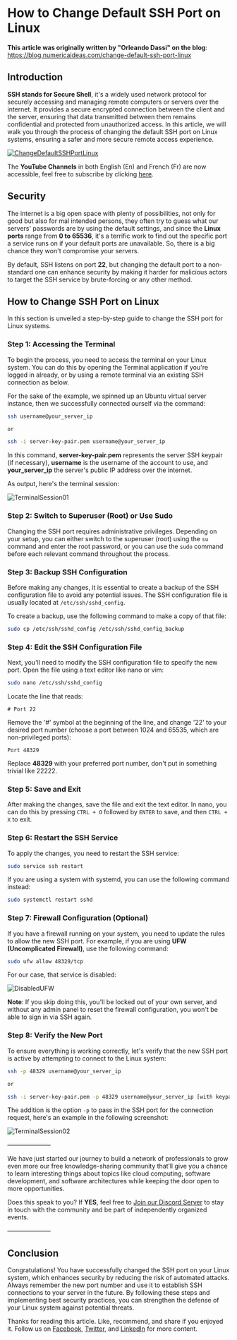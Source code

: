 # How to Change Default SSH Port on Linux

**This article was originally written by "Orleando Dassi" on the blog**: https://blog.numericaideas.com/change-default-ssh-port-linux

## Introduction
**SSH stands for Secure Shell**, it's a widely used network protocol for securely accessing and managing remote computers or servers over the internet. It provides a secure encrypted connection between the client and the server, ensuring that data transmitted between them remains confidential and protected from unauthorized access. In this article, we will walk you through the process of changing the default SSH port on Linux systems, ensuring a safer and more secure remote access experience.

[![ChangeDefaultSSHPortLinux](./images/change-default-ssh-port-linux.png)](https://blog.numericaideas.com/change-default-ssh-port-linux)

The **YouTube Channels** in both English (En) and French (Fr) are now accessible, feel free to subscribe by clicking [here](https://www.youtube.com/@numericaideas/channels?sub_confirmation=1).

## Security
The internet is a big open space with plenty of possibilities, not only for good but also for mal intended persons, they often try to guess what our servers' passwords are by using the default settings, and since the **Linux ports** range from **0 to 65536**, it's a terrific work to find out the specific port a service runs on if your default ports are unavailable. So, there is a big chance they won't compromise your servers.

By default, SSH listens on port **22**, but changing the default port to a non-standard one can enhance security by making it harder for malicious actors to target the SSH service by brute-forcing or any other method.

## How to Change SSH Port on Linux
In this section is unveiled a step-by-step guide to change the SSH port for Linux systems.

### Step 1: Accessing the Terminal
To begin the process, you need to access the terminal on your Linux system. You can do this by opening the Terminal application if you're logged in already, or by using a remote terminal via an existing SSH connection as below.

For the sake of the example, we spinned up an Ubuntu virtual server instance, then we successfully connected ourself via the command:

```bash
ssh username@your_server_ip

or

ssh -i server-key-pair.pem username@your_server_ip
```

In this command, **server-key-pair.pem** represents the server SSH keypair (if necessary), **username** is the username of the account to use, and **your_server_ip** the server's public IP address over the internet.

As output, here's the terminal session:

![TerminalSession01](./images/ssh-logged-in.png)

### Step 2: Switch to Superuser (Root) or Use Sudo
Changing the SSH port requires administrative privileges. Depending on your setup, you can either switch to the superuser (root) using the `su` command and enter the root password, or you can use the `sudo` command before each relevant command throughout the process.

### Step 3: Backup SSH Configuration
Before making any changes, it is essential to create a backup of the SSH configuration file to avoid any potential issues. The SSH configuration file is usually located at `/etc/ssh/sshd_config`.

To create a backup, use the following command to make a copy of that file:

```bash
sudo cp /etc/ssh/sshd_config /etc/ssh/sshd_config_backup
```

### Step 4: Edit the SSH Configuration File
Next, you'll need to modify the SSH configuration file to specify the new port. Open the file using a text editor like nano or vim:

```bash
sudo nano /etc/ssh/sshd_config
```

Locate the line that reads:

```
# Port 22
```

Remove the '#' symbol at the beginning of the line, and change '22' to your desired port number (choose a port between 1024 and 65535, which are non-privileged ports):

```
Port 48329
```

Replace **48329** with your preferred port number, don't put in something trivial like 22222.

### Step 5: Save and Exit
After making the changes, save the file and exit the text editor. In nano, you can do this by pressing `CTRL + O` followed by `ENTER` to save, and then `CTRL + X` to exit.

### Step 6: Restart the SSH Service
To apply the changes, you need to restart the SSH service:

```bash
sudo service ssh restart
```

If you are using a system with systemd, you can use the following command instead:

```bash
sudo systemctl restart sshd
```

### Step 7: Firewall Configuration (Optional)
If you have a firewall running on your system, you need to update the rules to allow the new SSH port. For example, if you are using **UFW (Uncomplicated Firewall)**, use the following command:

```bash
sudo ufw allow 48329/tcp
```

For our case, that service is disabled:

![DisabledUFW](./images/disabled-ufw-firewall-service.png)

**Note**: If you skip doing this, you'll be locked out of your own server, and without any admin panel to reset the firewall configuration, you won't be able to sign in via SSH again.

### Step 8: Verify the New Port
To ensure everything is working correctly, let's verify that the new SSH port is active by attempting to connect to the Linux system:

```bash
ssh -p 48329 username@your_server_ip

or

ssh -i server-key-pair.pem -p 48329 username@your_server_ip [with keypair]
```

The addition is the option `-p` to pass in the SSH port for the connection request, here's an example in the following screenshot:

![TerminalSession02](./images/connection-different-port.png)

———————

We have just started our journey to build a network of professionals to grow even more our free knowledge-sharing community that’ll give you a chance to learn interesting things about topics like cloud computing, software development, and software architectures while keeping the door open to more opportunities.

Does this speak to you? If **YES**, feel free to [Join our Discord Server](https://discord.numericaideas.com) to stay in touch with the community and be part of independently organized events.

———————

## Conclusion
Congratulations! You have successfully changed the SSH port on your Linux system, which enhances security by reducing the risk of automated attacks. Always remember the new port number and use it to establish SSH connections to your server in the future. By following these steps and implementing best security practices, you can strengthen the defense of your Linux system against potential threats.

Thanks for reading this article. Like, recommend, and share if you enjoyed it. Follow us on [Facebook](https://www.facebook.com/numericaideas), [Twitter](https://twitter.com/numericaideas), and [LinkedIn](https://www.linkedin.com/company/numericaideas) for more content.
